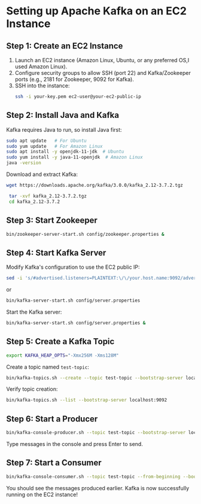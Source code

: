 # Setting up Apache Kafka on an EC2 Instance

## Step 1: Create an EC2 Instance
1. Launch an EC2 instance (Amazon Linux, Ubuntu, or any preferred OS,I used Amazon Linux).
2. Configure security groups to allow SSH (port 22) and Kafka/Zookeeper ports (e.g., 2181 for Zookeeper, 9092 for Kafka).
3. SSH into the instance:
   ```sh
   ssh -i your-key.pem ec2-user@your-ec2-public-ip
   ```

## Step 2: Install Java and Kafka
Kafka requires Java to run, so install Java first:
```sh
sudo apt update   # For Ubuntu
sudo yum update   # For Amazon Linux
sudo apt install -y openjdk-11-jdk  # Ubuntu
sudo yum install -y java-11-openjdk  # Amazon Linux
java -version
```

Download and extract Kafka:
```sh
wget https://downloads.apache.org/kafka/3.0.0/kafka_2.12-3.7.2.tgz
```
```sh
 tar -xvf kafka_2.12-3.7.2.tgz
 cd kafka_2.12-3.7.2
```

## Step 3: Start Zookeeper

```sh
bin/zookeeper-server-start.sh config/zookeeper.properties &
```

## Step 4: Start Kafka Server
Modify Kafka's configuration to use the EC2 public IP:
```sh
sed -i 's/#advertised.listeners=PLAINTEXT:\/\/your.host.name:9092/advertised.listeners=PLAINTEXT:\/\/your-ec2-public-ip:9092/' config/server.properties
```
or 
```sh
bin/kafka-server-start.sh config/server.properties
```
Start the Kafka server:
```sh
bin/kafka-server-start.sh config/server.properties &
```

## Step 5: Create a Kafka Topic
```sh
export KAFKA_HEAP_OPTS="-Xmx256M -Xms128M"
```
Create a topic named `test-topic`:
```sh
bin/kafka-topics.sh --create --topic test-topic --bootstrap-server localhost:9092 --partitions 1 --replication-factor 1
```
Verify topic creation:
```sh
bin/kafka-topics.sh --list --bootstrap-server localhost:9092
```

## Step 6: Start a Producer
```sh
bin/kafka-console-producer.sh --topic test-topic --bootstrap-server localhost:9092
```
Type messages in the console and press Enter to send.

## Step 7: Start a Consumer
```sh
bin/kafka-console-consumer.sh --topic test-topic --from-beginning --bootstrap-server localhost:9092
```
You should see the messages produced earlier.
Kafka is now successfully running on the EC2 instance!


